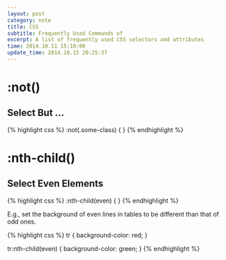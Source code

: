 ```yaml
---
layout: post
category: note
title: CSS
subtitle: Frequently Used Commands of
excerpt: A list of frequently used CSS selectors and attributes
time: 2014.10.11 15:10:00
update_time: 2014.10.15 20:25:37
---
```


# :not()

## Select But ...

{% highlight css %}
:not(.some-class) {
}
{% endhighlight %}

# :nth-child()

## Select Even Elements

{% highlight css %}
:nth-child(even) {
}
{% endhighlight %}

E.g., set the background of even lines in tables to be different than that of odd ones.

{% highlight css %}
tr {
    background-color: red;
}

tr:nth-child(even) {
    background-color: green;
}
{% endhighlight %}

